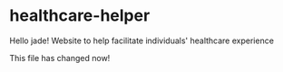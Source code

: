# healthcare-helper

Hello jade!
Website to help facilitate individuals' healthcare experience

This file has changed now!
